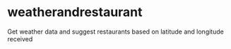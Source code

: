 # weatherandrestaurant
Get weather data and suggest restaurants based on latitude and longitude received
